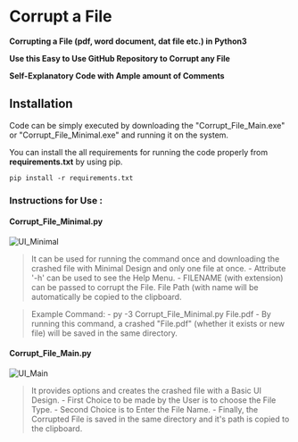 # Corrupt a File

**Corrupting a File (pdf, word document, dat file etc.) in Python3**

**Use this Easy to Use GitHub Repository to Corrupt any File**

**Self-Explanatory Code with Ample amount of Comments**

## Installation
Code can be simply executed by downloading the "Corrupt_File_Main.exe" or "Corrupt_File_Minimal.exe" and running it on the system.

You can install the all requirements for running the code properly from **requirements.txt** by using pip.

    pip install -r requirements.txt



### Instructions for Use : 


#### Corrupt_File_Minimal.py

![UI_Minimal](https://user-images.githubusercontent.com/96762636/231773579-5fbe2228-5cd2-4afc-ba41-e70d2f9f44b9.jpg)

> It can be used for running the command once and downloading the crashed file with Minimal Design and only one file at once.
    - Attribute '-h' can be used to see the Help Menu.
    - FILENAME (with extension) can be passed to corrupt the File. File Path (with name will be automatically be copied to the clipboard.

> Example Command:
    - py -3 Corrupt_File_Minimal.py File.pdf
    - By running this command, a crashed "File.pdf" (whether it exists or new file) will be saved in the same directory.


#### Corrupt_File_Main.py

![UI_Main](https://user-images.githubusercontent.com/96762636/231774475-b9178aba-25f9-41c0-9808-260cc08f083a.jpg)

> It provides options and creates the crashed file with a Basic UI Design.
    - First Choice to be made by the User is to choose the File Type.
    - Second Choice is to Enter the File Name.
    - Finally, the Corrupted File is saved in the same directory and it's path is copied to the clipboard.
